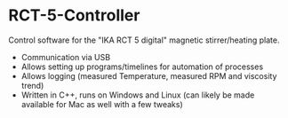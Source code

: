 # RCT-5-Controller

Control software for the "IKA RCT 5 digital" magnetic stirrer/heating plate.

 - Communication via USB
 - Allows setting up programs/timelines for automation of processes
 - Allows logging (measured Temperature, measured RPM and viscosity trend)
 - Written in C++, runs on Windows and Linux (can likely be made available for Mac as well with a few tweaks)
